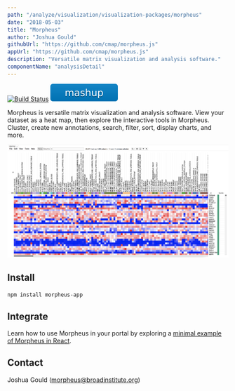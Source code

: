 ```yaml
---
path: "/analyze/visualization/visualization-packages/morpheus"
date: "2018-05-03"
title: "Morpheus"
author: "Joshua Gould"
githubUrl: "https://github.com/cmap/morpheus.js"
appUrl: "https://github.com/cmap/morpheus.js"
description: "Versatile matrix visualization and analysis software."
componentName: "analysisDetail"
---
```


[![Build Status](https://travis-ci.org/cmap/morpheus.js.svg?branch=master)](https://travis-ci.org/cmap/morpheus.js)
[![Mashup](../_images/mashup.svg)](https://github.com/eweitz/morpheus.js-react/blob/master/README.md#morpheusjs-in-react)

Morpheus is versatile matrix visualization and analysis software. View your dataset as a heat map, then explore the interactive tools in Morpheus. Cluster, create new annotations, search, filter, sort, display charts, and more.

[![Morpheus](../_images/visualization/morpheus.png)](https://software.broadinstitute.org/morpheus)

## Install
`npm install morpheus-app`

## Integrate
Learn how to use Morpheus in your portal by exploring a [minimal example of Morpheus in React](https://github.com/eweitz/morpheus.js-react/blob/master/README.md#morpheusjs-in-react).

## Contact
Joshua Gould (<a href="mailto://morpheus@broadinstitute.org">morpheus@broadinstitute.org</a>)

